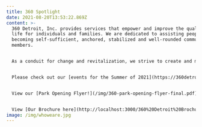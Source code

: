 ```yaml
---
title: 360 Spotlight
date: 2021-08-20T13:53:22.869Z
content: >-
  360 Detroit, Inc. provides services that empower and improve the quality of
  life for individuals and families. We are dedicated to assisting people in
  becoming self-sufficient, anchored, stabilized and well-rounded community
  members.


  As a conduit for change and revitalization, we strive to create and maintain viable, safe communities within Detroit.


  Please check out our [events for the Summer of 2021](https://360detroitinc.org/2021Programming.pdf)!


  View our [Park Opening Flyer!](/img/360-park-opening-flyer-final.pdf)


  View [Our Brochure here](http://localhost:3000/360%20Detroit%20Brochure.pdf)!
image: /img/whoweare.jpg
---
```

